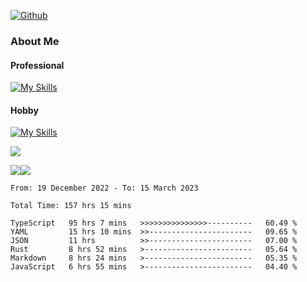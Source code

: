 [![Github](https://img.shields.io/github/followers/RinGoku?label=Follow&style=social)](https://github.com/RinGoku)

### About Me
#### Professional
[![My Skills](https://skillicons.dev/icons?i=react,ts,js,nodejs,java,graphql,firebase,githubactions&theme=light)](https://skillicons.dev)
#### Hobby
[![My Skills](https://skillicons.dev/icons?i=unity,rust,py&theme=light)](https://skillicons.dev)


![](https://github-profile-summary-cards.vercel.app/api/cards/profile-details?username=RinGoku&theme=default)

![](https://github-profile-summary-cards.vercel.app/api/cards/repos-per-language?username=RinGoku&theme=default)![](https://github-profile-summary-cards.vercel.app/api/cards/stats?username=RinGoku&theme=default)

<!--START_SECTION:waka-->

```text
From: 19 December 2022 - To: 15 March 2023

Total Time: 157 hrs 15 mins

TypeScript   95 hrs 7 mins   >>>>>>>>>>>>>>>----------   60.49 %
YAML         15 hrs 10 mins  >>-----------------------   09.65 %
JSON         11 hrs          >>-----------------------   07.00 %
Rust         8 hrs 52 mins   >------------------------   05.64 %
Markdown     8 hrs 24 mins   >------------------------   05.35 %
JavaScript   6 hrs 55 mins   >------------------------   04.40 %
```

<!--END_SECTION:waka-->

